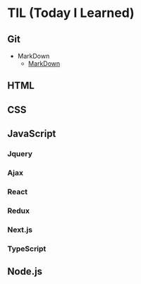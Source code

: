 # TIL (Today I Learned)


## Git
* MarkDown
	* [MarkDown]()

## HTML

## CSS

## JavaScript
### Jquery
### Ajax
### React
### Redux
### Next.js

### TypeScript
## Node.js

